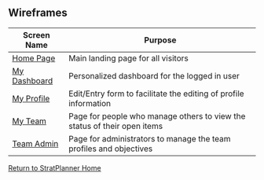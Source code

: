 ## Wireframes
Screen Name | Purpose
------------ | -----------
[Home Page](home.md) | Main landing page for all visitors
[My Dashboard](my_dashboard.md)| Personalized dashboard for the logged in user
[My Profile](my_profile.md) | Edit/Entry form to facilitate the editing of profile information
[My Team](my_team.md) | Page for people who manage others to view the status of their open items
[Team Admin](team_admin.md)  | Page for administrators to manage the team profiles and objectives

[Return to StratPlanner Home](../../../../work/mystratplanner/README.md)